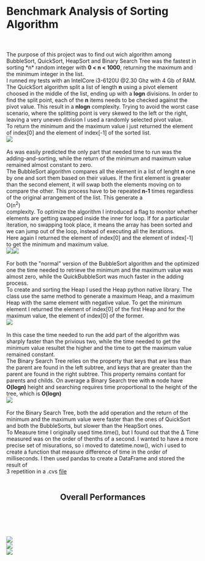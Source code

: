 # Benchmark Analysis of Sorting Algorithm <br>
<br>
<br>
The purpose of this project was to find out wich algorithm among BubbleSort, QuickSort, HeapSort and Binary Search Tree was the fastest in sorting *n* random integer with <b>0 < n < 1000</b>, returning the maximum and the minimum integer in the list.<br>
I runned my tests with an IntelCore i3-6120U @2.30 Ghz with 4 Gb of RAM.<br>
The QuickSort algorithm split a list of length <b>n</b> using a pivot element choosed in the middle of the list, ending up with a <b>logn</b> divisions. In order to find the split point, each of the <b>n</b> items needs to be checked against the pivot value. This result in a <b>nlogn</b> complexity. Trying to avoid the worst case scenario, where the splitting point is very skewed to the left or the right, leaving a very uneven division I used a randomly selected pivot value.<br>
To return the minimum and the maximum value i just returned the element of index[0] and the element of index[-1] of the sorted list.<br> 
<img src="https://github.com/Gohos322/HW3/blob/master/Performance%20of%20QuickSort%20Solution.png"><br>
<br>
As was easily predicted the only part that needed time to run was the adding-and-sorting, while the return of the minimum and maximum value remained almost constant to zero. <br>
The BubbleSort algorithm compares all the element in a list of lenght <b>n</b> one by one and sort them based on their values. If the first element is greater than the second element, it will swap both the elements moving on to compare the other. This process have to be repeated <b>n-1</b> times regardless of the original arrangement of the list. This generate a <br>O(n<SUP>2</SUP>)</br> complexity. To optimize the algorithm I introduced a flag to monitor whether elements are getting swapped inside the inner for loop. If for a particular iteration, no swapping took place, it means the array has been sorted and we can jump out of the loop, instead of executing all the iterations.<br>
Here again I returned the element of index[0] and the element of index[-1] to get the minimum and maximum value.<br>
<img src="https://github.com/Gohos322/HW3/blob/master/Performance%20of%20BubbleSort%20Solution.png"><img src="https://github.com/Gohos322/HW3/blob/master/Performance%20of%20QuickBubbleSort%20Solution.png"><br>
<br>
For both the "normal" version of the BubbleSort algorithm and the optimized one the time needed to retrieve the minimum and the maximum value was almost zero, while the QuickBubbleSort was much faster in the adding process.<br>
To create and sorting the Heap I used the Heap python native library. The class use the same method to generate a maximum Heap, and a maximum Heap with the same element with negative value. To get the minimum element I returned the element of index[0] of the first Heap and for the maximum value, the element of index[0] of the former. <br>
<img src="https://github.com/Gohos322/HW3/blob/master/Performance%20of%20HeapSort%20Solution.png"><br>
<br>
In this case the time needed to run the add part of the algorithm was sharply faster than the privious two, while  the time needed to get the minimum value resultet the higher and the time to get the maximum value remained constant. <br>
The Binary Search Tree relies on the property that keys that are less than the parent are found in the left subtree, and keys that are greater than the parent are found in the right subtree. This property remains contant for parents and childs. On average a Binary Search tree with <b>n</b> node have <b>O(logn)</b> height and searching requires time proportional to the height of the tree, which is <b>O(logn)</b><br>
<img src="https://github.com/Gohos322/HW3/blob/master/Performance%20of%20BinarySearchTree%20Sort%20Solution.png"><br>
<br>
For the Binary Search Tree, both the add operation and the return of the minimum and the maximum value were faster than the ones of QuickSort and both the BubbleSorts, but slower than the HeapSort ones.<br>
To Measure time I originally used time.time(), but I found out that the &Delta; Time measured was on the order of thenths of a second. I wanted to have a more precise set of misurations, so i moved to datetime.now(), wich i used to create a function that measure difference of time in the order of milliseconds. I then used pandas to create a DataFrame and stored the result of <br>3</b> repetition in a .cvs <a href="https://github.com/Gohos322/HW3/blob/master/benchmark_data.csv">file</a><br>
<br>
<header><h2>Overall Performances</h2></header> <br>
<br>
<img src="https://github.com/Gohos322/HW3/blob/master/Performance%20of%20Add.png">
<br>
<img src="https://github.com/Gohos322/HW3/blob/master/Performance%20of%20GetMin.png">
<br>
<img src="https://github.com/Gohos322/HW3/blob/master/Performance%20of%20GetMax.png">
<br>
